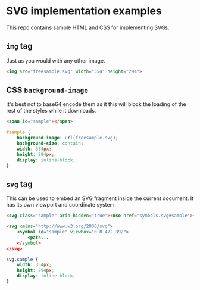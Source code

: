 # SVG implementation examples

This repo contains sample HTML and CSS for implementing SVGs.

## `img` tag

Just as you would with any other image.

```html
<img src="freesample.svg" width="354" height="294">
```

## CSS `background-image`

It's best not to base64 encode them as it this will block the loading of the rest of the styles while it downloads.

```html
<span id="sample"></span>
```

```css
#sample {
    background-image: url(freesample.svg);
    background-size: contain;
    width: 354px;
    height: 294px;
    display: inline-block;
}
```

## `svg` tag

This can be used to embed an SVG fragment inside the current document. It has its own viewport and coordinate system.

```html
<svg class="sample" aria-hidden="true"><use href="symbols.svg#sample"></use></svg>
```

```svg
<svg xmlns="http://www.w3.org/2000/svg">
    <symbol id="sample" viewBox="0 0 472 392">
        <path...
    </symbol>
</svg>
```

```css
svg.sample {
    width: 354px;
    height: 294px;
    display: inline-block;
}
```